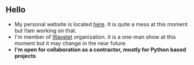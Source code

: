 ## Hello

- My personal website is located [here](https://www.wavelet.space/vault/). It is quite a mess at this moment but I!am working on that.
- I'm member of [Wavelet](https://github.com/wavelet-space) organization. it is a one-man show at this moment but it may change in the near future. 
- **I'm open for collaboration as a contractor, mostly for Python based projects**
